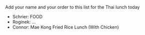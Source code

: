 Add your name and your order to this list for the Thai lunch today

* Schrier: FOOD
* Roginek: ...
* Connor: Mae Kong Fried Rice Lunch (With Chicken)